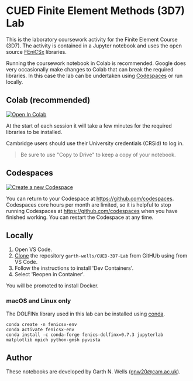 # CUED Finite Element Methods (3D7) Lab

This is the laboratory coursework activity for the Finite Element Course
(3D7). The activity is contained in a Jupyter notebook and uses the open
source [FEniCSx](https://fenicsproject.org/) libraries.

Running the coursework notebook in Colab is recommended. Google does
very occasionally make changes to Colab that can break the required
libraries. In this case the lab can be undertaken using
[Codespaces](https://github.com/codespaces) or run locally.


## Colab (recommended)

[![Open In Colab](https://colab.research.google.com/assets/colab-badge.svg)](https://colab.research.google.com/github/garth-wells/CUED-3D7-Lab)

At the start of each session it will take a few minutes for the required
libraries to be installed.

Cambridge users should use their University credentials (CRSid) to log
in.

> Be sure to use "Copy to Drive" to keep a copy of your notebook.


## Codespaces

[![Create a new Codespace](https://github.com/codespaces/badge.svg)](https://codespaces.new/garth-wells/CUED-3D7-Lab)

You can return to your Codespace at https://github.com/codespaces.
Codespaces core hours per month are limited, so it is helpful to stop
running Codespaces at https://github.com/codespaces when you have
finished working. You can restart the Codespace at any time.


## Locally

1. Open VS Code.
2. [Clone](https://code.visualstudio.com/docs/sourcecontrol/intro-to-git#_clone-a-repository-locally)
   the repository `garth-wells/CUED-3D7-Lab` from GitHUb using from VS
   Code.
3. Follow the instructions to install 'Dev Containers'.
4. Select 'Reopen in Container'.

You will be promoted to install Docker.

### macOS and Linux only

The DOLFINx library used in this lab can be installed using
[conda](https://conda.io).

```shell
conda create -n fenicsx-env
conda activate fenicsx-env
conda install -c conda-forge fenics-dolfinx=0.7.3 jupyterlab matplotlib mpich python-gmsh pyvista
```


## Author

These notebooks are developed by Garth N. Wells (<gnw20@cam.ac.uk>).